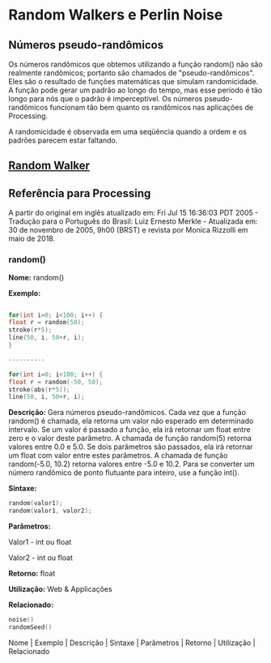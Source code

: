 # Random Walkers e Perlin Noise

## Números pseudo-randômicos 

Os números randômicos que obtemos utilizando a função random() não são realmente randômicos; portanto são chamados de "pseudo-randômicos". Eles são o resultado de funções matemáticas que simulam randomicidade. A função pode gerar um padrão ao longo do tempo, mas esse período é tão longo para nós que o padrão é imperceptível. Os números pseudo-randômicos funcionam tão bem quanto os randômicos nas aplicações de Processing. 

A randomicidade é observada em uma seqüência quando a ordem e os padrões parecem estar faltando.

## [Random Walker](Processando-Processing/natureza-do-codigo/introducao.md)

## Referência para Processing
A partir do original em inglês atualizado em: Fri Jul 15 16:36:03 PDT 2005 - Tradução para o Português do Brasil: Luiz Ernesto Merkle - Atualizada em: 30 de novembro de 2005, 9h00 (BRST) e revista por Monica Rizzolli em maio de 2018.


### random()

**Nome:** random()

**Exemplo:**
```pde 

for(int i=0; i<100; i++) {
float r = random(50);
stroke(r*5);
line(50, i, 50+r, i);
}

----------

for(int i=0; i<100; i++) {
float r = random(-50, 50);
stroke(abs(r*5));
line(50, i, 50+r, i);
```

**Descrição:** Gera números pseudo-randômicos. Cada vez que a função random() é chamada, ela retorna um valor não esperado em determinado intervalo. Se um valor é passado a função, ela irá retornar um float entre zero e o valor deste parâmetro. A chamada de função  random(5) retorna valores entre 0.0 e 5.0. Se dois parâmetros são passados, ela irá retornar um float com valor entre estes parâmetros. A chamada de função random(-5.0, 10.2)  retorna valores entre -5.0 e 10.2. Para se converter um número randômico de ponto flutuante para inteiro, use a função int().

**Sintaxe:** 
```pde 
random(valor1);
random(valor1, valor2);
```

**Parâmetros:**

Valor1 - int ou float

Valor2 - int ou float

**Retorno:** float

**Utilização:** Web & Applicações

**Relacionado:** 
```pde
noise()
randomSeed()
```


Nome | 
Exemplo | 
Descrição |
Sintaxe |
Parâmetros |
Retorno |
Utilização | 
Relacionado
